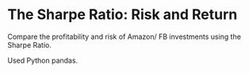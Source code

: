 # The Sharpe Ratio: Risk and Return

Compare the profitability and risk of Amazon/ FB investments using the Sharpe Ratio. 

Used Python pandas.
